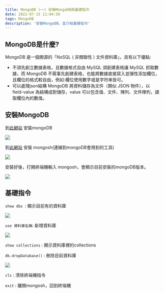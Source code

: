 ```yaml
---
title: MongoDB (一) 安裝MongoDB與基礎指令
date: 2022-07-15 11:04:59
tags: MongoDB
description: '安裝MongoDB，並介紹基礎指令'
---
```


## MongoDB是什麼?

MongoDB 是一個開源的「NoSQL ( 非關聯性 ) 文件資料庫」，具有以下優點:
- 不須先創立數據表格，且數據格式自由
MySQL 須創建表格讓 MySQL 抓取數據，而 MongoDB 不需事先創建表格，也能將數據直接寫入並彈性添加欄位，且欄位的格式較自由，例如:欄位使用數字或是字符串皆可。
- 可以處理json結構
MongoDB 將資料儲存為文件（類似 JSON 物件），以 field-value 為結構成對儲存，value 可以包含值、文件、陣列、文件陣列，讀取欄位內的數值。

## 安裝MongoDB

到[此網站](https://www.mongodb.com/docs/manual/administration/install-community/) 安裝mongoDB

![](https://miro.medium.com/max/1400/1*FCigXxB4Kis3PZ85fq2xiw.png)

到[此網站](https://www.mongodb.com/docs/mongodb-shell/install/) 安裝 mongosh(連線到mongoDB會用到的工具)

![](https://miro.medium.com/max/1400/1*pLlEilk0USrVukdgBbCKug.png)

安裝好後，打開終端機輸入 mongosh，會顯示目前安裝的mongoDB版本。

![](https://miro.medium.com/max/1400/1*_2EgvYu5TghFeA6_a7R2hw.png)

## 基礎指令

`show dbs `: 顯示目前有的資料庫

![](https://miro.medium.com/max/604/1*ZY3KbCmUBn6qjpZSbP1UYw.png)

`use 資料庫名稱`: 新增資料庫

![](https://miro.medium.com/max/640/1*8sW3YtdIxNhjE7ItSA-mCQ.png)

`show collections` : 顯示資料庫裡的collections

`db.dropDatabase()` : 刪除目前資料庫

![](https://miro.medium.com/max/840/1*bwoP97w5Dk7fMWbJBF8PUA.png)

`cls` : 清除終端機指令

`exit` : 離開mongosh，回到終端機




